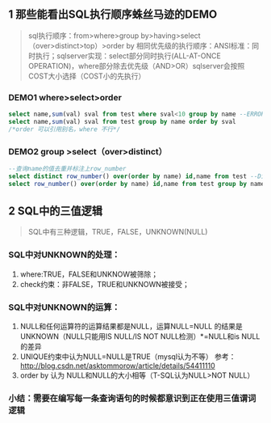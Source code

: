 ## 1 那些能看出SQL执行顺序蛛丝马迹的DEMO
>sql执行顺序：from>where>group by>having>select（over>distinct>top）>order by
>相同优先级的执行顺序：ANSI标准：同时执行；sqlserver实现：select部分同时执行(ALL-AT-ONCE OPERATION)，where部分除去优先级（AND>OR）sqlserver会按照COST大小选择（COST小的先执行）
### DEMO1 where>select>order
```sql
select name,sum(val) sval from test where sval<10 group by name --ERROR
select name,sum(val) sval from test group by name order by sval
/*order 可以引用别名，where 不行*/
```
### DEMO2 group >select（over>distinct）
```sql
--查询name的值去重并标注上row_number
select distinct row_number() over(order by name) id,name from test --Distinct没有发挥作用
select row_number() over(order by name) id,name from test group by name
```

## 2 SQL中的三值逻辑
>SQL中有三种逻辑，TRUE，FALSE，UNKNOWN(NULL)
### SQL中对UNKNOWN的处理：
1. where:TRUE，FALSE和UNKNOW被筛除；
2. check约束：非FALSE，TRUE和UNKNOWN被接受；
### SQL中对UNKNOWN的运算：
1. NULL和任何运算符的运算结果都是NULL，运算NULL=NULL 的结果是UNKNOWN（NULL只能用IS NULL/IS NOT NULL检测）*=NULL和is NULL的差异
2. UNIQUE约束中认为NULL=NULL是TRUE（mysql认为不等）
参考：http://blog.csdn.net/asktommorow/article/details/54411110
3. order by 认为 NULL和NULL的大小相等（T-SQL认为NULL>NOT NULL）
### 小结：需要在编写每一条查询语句的时候都意识到正在使用三值谓词逻辑
